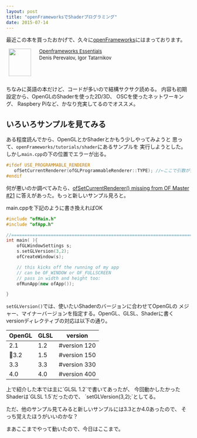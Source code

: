```yaml
---
layout: post
title: "openFrameworksでShaderプログラミング"
date: 2015-07-14
---
```


最近この本を買ったおかげで、久々に[openFrameworks](http://openframeworks.cc)にはまっております。

<html>
<div class="babylink-box" style="overflow: hidden; font-size: small; zoom: 1; margin: 15px 0; text-align: left;"><div class="babylink-image" style="float: left; margin: 0px 15px 10px 0px; width: 75px; height: 75px; text-align: center;"><a href="http://www.amazon.co.jp/exec/obidos/ASIN/1784396141/xxmogi-22/"
rel="nofollow" target="_blank">
<img style="border-top: medium none; border-right: medium none; border-bottom: medium none; border-left: medium none;" src="http://ecx.images-amazon.com/images/I/51NDphO1t8L._SL75_.jpg" width="61" height="75" /></a></div><div class="babylink-info" style="overflow: hidden; zoom: 1; line-height: 120%;"><div class="babylink-title" style="margin-bottom: 2px; line-height: 120%;"><a href="http://www.amazon.co.jp/exec/obidos/ASIN/1784396141/xxmogi-22/" rel="nofollow" target="_blank">Openframeworks Essentials</a></div><div class="babylink-manufacturer" style="margin-bottom: 5px;">Denis Perevalov, Igor Tatarnikov</div></div><div class="booklink-footer" style="clear: left"></div></div>
</html>

ちなみに英語の本だけど、コードが多いので結構サクサク読める。
内容も初期設定から、OpenGLのShaderを使った2D/3D、
OSCを使ったネットワーキング、
Raspbery Piなど、かなり充実してるのでオススメ。

## いろいろサンプルを見てみる
ある程度読んでから、OpenGLとかShaderとかもう少しやってみようと
思って、`openFrameworks/tutorials/shader`にあるサンプルを
実行しようとした。しかし`main.cpp`の下の位置でエラーが出る。

```cpp
#ifdef USE_PROGRAMMABLE_RENDERER
   ofSetCurrentRenderer(ofGLProgrammableRenderer::TYPE); //←ここで引数が合わずエラー
#endif
```

何が悪いのか調べてみたら、[ofSetCurrentRenderer() missing from OF Master #21](https://github.com/kibio/kibio/issues/21)
に答えがあった。もっと新しいサンプル見ろと。

main.cppを下記のように書き換えればOK

```cpp
#include "ofMain.h"
#include "ofApp.h"

//========================================================================
int main( ){
	ofGLWindowSettings s;
	s.setGLVersion(3,2);
	ofCreateWindow(s);

	// this kicks off the running of my app
	// can be OF_WINDOW or OF_FULLSCREEN
	// pass in width and height too:
	ofRunApp(new ofApp());

}
```

`setGLVersion()`では、使いたいShaderのバージョンに合わせてOpenGLの
メジャー、マイナーバージョンを指定する。OpenGL、GLSL、Shaderに書く
versionディレクティブの対応は以下の通り。
<html>
<table class="table">
<thead>
<tr>
 <th>OpenGL</th><th>GLSL</th><th> version</th>
</tr>
</thead>
<tr>
<td>2.1</td> <td>1.2 </td><td>#version 120 </td>
</tr>
<tr>
<td>3.2</td> <td>1.5 </td><td>#version 150 </td>
</tr>
<tr>
<td>3.3</td> <td>3.3 </td><td>#version 330 </td>
</tr>
<tr>
<td>4.0</td> <td>4.0 </td><td>#version 400 </td>
</tr>
</table>
上で紹介した本では主に`GLSL 1.2`で書いてあったが、
今回動かしたかったShaderは`GLSL 1.5`だったので、
`setGLVersion(3,2);`としてる。

ただ、他のサンプル見てみると新しいサンプルには3.3とか4.0あったので、
そっち覚えたほうがいいのかな？

まあここまでやって動いたので、今日はここまで。

